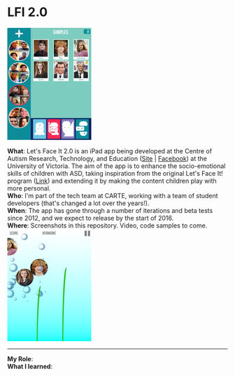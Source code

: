 # LFI 2.0
<img src="screenshots/1.jpg" alt="LFI Cover" width="192" height="256">

**What**: Let's Face It 2.0 is an iPad app being developed at the Centre of Autism Research, Technology, and Education    ([Site](http://web.uvic.ca/~carte/) | [Facebook](https://www.facebook.com/CARTEUVIC/?ref=aymt_homepage_panel)) at the University of Victoria. The aim of the app is to enhance the socio-emotional skills of children with ASD, taking inspiration from the original Let's Face It! program ([Link](http://web.uvic.ca/~letsface/letsfaceit/)) and extending it by making the content children play with more personal.   
**Who**: I'm part of the tech team at CARTE, working with a team of student developers (that's changed a lot over the years!).  
**When**: The app has gone through a number of iterations and beta tests since 2012, and we expect to release by the start of 2016.   
**Where**: Screenshots in this repository. Video, code samples to come.   
<img src="screenshots/3.jpg" alt="LFI Cover" width="192" height="256">

---

**My Role**:     
**What I learned**:
